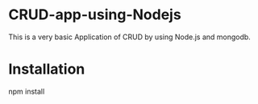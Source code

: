 # CRUD-app-using-Nodejs

This is a very basic Application of CRUD by using Node.js and mongodb.

# Installation
npm install
